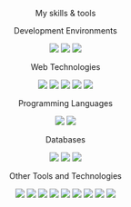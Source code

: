 <p align='center'>My skills & tools</p>
<p align='center'>Development Environments</p>
<p align='center'>
    <img src="https://img.shields.io/badge/IDE-Visual%20Studio%20Code-007ACC?style=flat-square&logo=Visual-Studio-Code&logoColor=ffffff"/>
    <img src="https://img.shields.io/badge/Thonny-3178C6?style=flat-square&logo=thonny&logoColor=ffffff"/>
    <img src="https://img.shields.io/badge/PyCharm-000000?style=flat-square&logo=pycharm&logoColor=white"/>
</p>
<p align='center'>Web Technologies</p>
<p align='center'>
    <img src="https://img.shields.io/badge/-React-61dafb?style=flat-square&logo=react&logoColor=ffffff"/>
    <img src="https://img.shields.io/badge/-Next.js-000000?style=flat-square&logo=Next.js&logoColor=ffffff"/>
    <img src="https://img.shields.io/badge/-CSS3-1572B6?style=flat-square&logo=css3&logoColor=white"/>
    <img src="https://img.shields.io/badge/-HTML5-E34F26?style=flat-square&logo=html5&logoColor=white"/>
    <img src="https://img.shields.io/badge/-JavaScript-f7e018?style=flat-square&logo=javascript&logoColor=white"/>
</p>
<p align='center'>Programming Languages</p>
<p align='center'>
    <img src="https://img.shields.io/badge/-Python3-3776AB?style=flat-square&logo=python&logoColor=ffffff"/>
    <img src="https://img.shields.io/badge/MicroPython-2C3E50?style=flat-square&logo=micropython&logoColor=ffffff"/>
</p>
<p align='center'>Databases</p>
<p align='center'>
    <img src="https://img.shields.io/badge/SQLite-003B57?style=flat-square&logo=SQLite&logoColor=ffffff"/>
    <img src="https://img.shields.io/badge/MySQL-4479A1?style=flat-square&logo=MySQL&logoColor=ffffff"/>
    <img src="https://img.shields.io/badge/MongoDB-47A248?style=flat-square&logo=MongoDB&logoColor=ffffff"/>
</p>
<p align='center'>Other Tools and Technologies</p>
<p align='center'>
    <img src="https://img.shields.io/badge/-Git-f05032?style=flat-square&logo=git&logoColor=white"/>
    <img src="https://img.shields.io/badge/-Node.js-43853d?style=flat-square&logo=node.js&logoColor=ffffff"/>
    <img src="https://img.shields.io/badge/-Vite-B73BFE?style=flat-square&logo=vite&logoColor=ffffff"/>
    <img src="https://img.shields.io/badge/-Firebase-FFCA28?style=flat-square&logo=firebase&logoColor=black"/>
    <img src="https://img.shields.io/badge/Google%20Cloud-4285F4?style=flat-square&logo=google-cloud&logoColor=white"/>
    <img src="https://img.shields.io/badge/-Chart.js-FF6384?style=flat-square&logo=chart.js&logoColor=white"/>
    <img src="https://img.shields.io/badge/Postman-FF6C37?style=flat-square&logo=Postman&logoColor=ffffff"/>
    <img src="https://img.shields.io/badge/Unity-000000?style=flat-square&logo=Unity&logoColor=ffffff"/>
    <img src="https://img.shields.io/badge/Raspberry%20Pi-A22846?style=flat-square&logo=raspberry-pi&logoColor=white"/>
</p>
